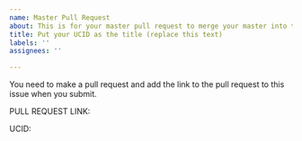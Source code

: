 ```yaml
---
name: Master Pull Request
about: This is for your master pull request to merge your master into this repo.
title: Put your UCID as the title (replace this text)
labels: ''
assignees: ''

---
```


You need to make a pull request and add the link to the pull request to this issue when you submit.  

PULL REQUEST LINK:

UCID:
